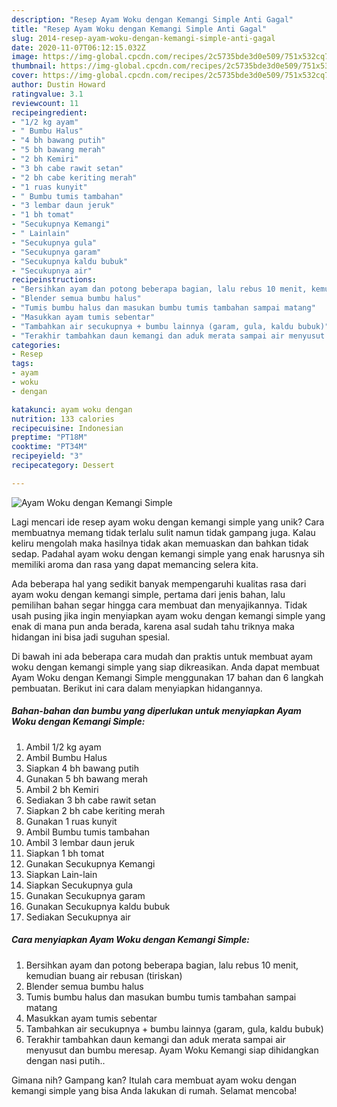 ```yaml
---
description: "Resep Ayam Woku dengan Kemangi Simple Anti Gagal"
title: "Resep Ayam Woku dengan Kemangi Simple Anti Gagal"
slug: 2014-resep-ayam-woku-dengan-kemangi-simple-anti-gagal
date: 2020-11-07T06:12:15.032Z
image: https://img-global.cpcdn.com/recipes/2c5735bde3d0e509/751x532cq70/ayam-woku-dengan-kemangi-simple-foto-resep-utama.jpg
thumbnail: https://img-global.cpcdn.com/recipes/2c5735bde3d0e509/751x532cq70/ayam-woku-dengan-kemangi-simple-foto-resep-utama.jpg
cover: https://img-global.cpcdn.com/recipes/2c5735bde3d0e509/751x532cq70/ayam-woku-dengan-kemangi-simple-foto-resep-utama.jpg
author: Dustin Howard
ratingvalue: 3.1
reviewcount: 11
recipeingredient:
- "1/2 kg ayam"
- " Bumbu Halus"
- "4 bh bawang putih"
- "5 bh bawang merah"
- "2 bh Kemiri"
- "3 bh cabe rawit setan"
- "2 bh cabe keriting merah"
- "1 ruas kunyit"
- " Bumbu tumis tambahan"
- "3 lembar daun jeruk"
- "1 bh tomat"
- "Secukupnya Kemangi"
- " Lainlain"
- "Secukupnya gula"
- "Secukupnya garam"
- "Secukupnya kaldu bubuk"
- "Secukupnya air"
recipeinstructions:
- "Bersihkan ayam dan potong beberapa bagian, lalu rebus 10 menit, kemudian buang air rebusan (tiriskan)"
- "Blender semua bumbu halus"
- "Tumis bumbu halus dan masukan bumbu tumis tambahan sampai matang"
- "Masukkan ayam tumis sebentar"
- "Tambahkan air secukupnya + bumbu lainnya (garam, gula, kaldu bubuk)"
- "Terakhir tambahkan daun kemangi dan aduk merata sampai air menyusut dan bumbu meresap. Ayam Woku Kemangi siap dihidangkan dengan nasi putih.."
categories:
- Resep
tags:
- ayam
- woku
- dengan

katakunci: ayam woku dengan 
nutrition: 133 calories
recipecuisine: Indonesian
preptime: "PT18M"
cooktime: "PT34M"
recipeyield: "3"
recipecategory: Dessert

---
```



![Ayam Woku dengan Kemangi Simple](https://img-global.cpcdn.com/recipes/2c5735bde3d0e509/751x532cq70/ayam-woku-dengan-kemangi-simple-foto-resep-utama.jpg)

Lagi mencari ide resep ayam woku dengan kemangi simple yang unik? Cara membuatnya memang tidak terlalu sulit namun tidak gampang juga. Kalau keliru mengolah maka hasilnya tidak akan memuaskan dan bahkan tidak sedap. Padahal ayam woku dengan kemangi simple yang enak harusnya sih memiliki aroma dan rasa yang dapat memancing selera kita.



Ada beberapa hal yang sedikit banyak mempengaruhi kualitas rasa dari ayam woku dengan kemangi simple, pertama dari jenis bahan, lalu pemilihan bahan segar hingga cara membuat dan menyajikannya. Tidak usah pusing jika ingin menyiapkan ayam woku dengan kemangi simple yang enak di mana pun anda berada, karena asal sudah tahu triknya maka hidangan ini bisa jadi suguhan spesial.


Di bawah ini ada beberapa cara mudah dan praktis untuk membuat ayam woku dengan kemangi simple yang siap dikreasikan. Anda dapat membuat Ayam Woku dengan Kemangi Simple menggunakan 17 bahan dan 6 langkah pembuatan. Berikut ini cara dalam menyiapkan hidangannya.

<!--inarticleads1-->

##### Bahan-bahan dan bumbu yang diperlukan untuk menyiapkan Ayam Woku dengan Kemangi Simple:

1. Ambil 1/2 kg ayam
1. Ambil  Bumbu Halus
1. Siapkan 4 bh bawang putih
1. Gunakan 5 bh bawang merah
1. Ambil 2 bh Kemiri
1. Sediakan 3 bh cabe rawit setan
1. Siapkan 2 bh cabe keriting merah
1. Gunakan 1 ruas kunyit
1. Ambil  Bumbu tumis tambahan
1. Ambil 3 lembar daun jeruk
1. Siapkan 1 bh tomat
1. Gunakan Secukupnya Kemangi
1. Siapkan  Lain-lain
1. Siapkan Secukupnya gula
1. Gunakan Secukupnya garam
1. Gunakan Secukupnya kaldu bubuk
1. Sediakan Secukupnya air




<!--inarticleads2-->

##### Cara menyiapkan Ayam Woku dengan Kemangi Simple:

1. Bersihkan ayam dan potong beberapa bagian, lalu rebus 10 menit, kemudian buang air rebusan (tiriskan)
1. Blender semua bumbu halus
1. Tumis bumbu halus dan masukan bumbu tumis tambahan sampai matang
1. Masukkan ayam tumis sebentar
1. Tambahkan air secukupnya + bumbu lainnya (garam, gula, kaldu bubuk)
1. Terakhir tambahkan daun kemangi dan aduk merata sampai air menyusut dan bumbu meresap. Ayam Woku Kemangi siap dihidangkan dengan nasi putih..




Gimana nih? Gampang kan? Itulah cara membuat ayam woku dengan kemangi simple yang bisa Anda lakukan di rumah. Selamat mencoba!
